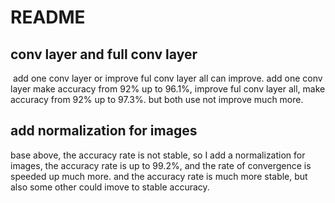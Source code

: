 # README
## conv layer and full conv layer
 add one conv layer or improve ful conv layer all can improve. 
 add one conv layer make accuracy from 92% up to 96.1%, 
 improve ful conv layer all,  make accuracy from 92% up to 97.3%.
 but both use not improve much more.
 ## add normalization for images 
 base above, the accuracy rate is not stable, so I add a normalization for images, the accuracy rate is up to 99.2%, and the rate of convergence is speeded up much more. and the accuracy rate is much more stable, but also some other could imove to stable accuracy.
